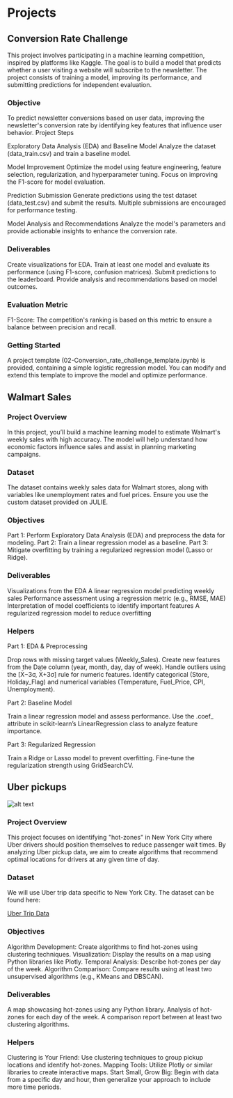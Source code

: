 # Projects

## Conversion Rate Challenge

This project involves participating in a machine learning competition, inspired by platforms like Kaggle. The goal is to build a model that predicts whether a user visiting a website will subscribe to the newsletter. The project consists of training a model, improving its performance, and submitting predictions for independent evaluation.

### Objective

To predict newsletter conversions based on user data, improving the newsletter's conversion rate by identifying key features that influence user behavior.
Project Steps

Exploratory Data Analysis (EDA) and Baseline Model
    Analyze the dataset (data_train.csv) and train a baseline model.

Model Improvement
    Optimize the model using feature engineering, feature selection, regularization, and hyperparameter tuning.
    Focus on improving the F1-score for model evaluation.

Prediction Submission
    Generate predictions using the test dataset (data_test.csv) and submit the results.
    Multiple submissions are encouraged for performance testing.

Model Analysis and Recommendations
    Analyze the model's parameters and provide actionable insights to enhance the conversion rate.

### Deliverables

Create visualizations for EDA.
Train at least one model and evaluate its performance (using F1-score, confusion matrices).
Submit predictions to the leaderboard.
Provide analysis and recommendations based on model outcomes.

### Evaluation Metric

F1-Score: The competition's ranking is based on this metric to ensure a balance between precision and recall.

### Getting Started

A project template (02-Conversion_rate_challenge_template.ipynb) is provided, containing a simple logistic regression model. You can modify and extend this template to improve the model and optimize performance.

## Walmart Sales 

### Project Overview

In this project, you’ll build a machine learning model to estimate Walmart's weekly sales with high accuracy. The model will help understand how economic factors influence sales and assist in planning marketing campaigns.

### Dataset

The dataset contains weekly sales data for Walmart stores, along with variables like unemployment rates and fuel prices. Ensure you use the custom dataset provided on JULIE.

### Objectives

Part 1: Perform Exploratory Data Analysis (EDA) and preprocess the data for modeling.
Part 2: Train a linear regression model as a baseline.
Part 3: Mitigate overfitting by training a regularized regression model (Lasso or Ridge).

### Deliverables

Visualizations from the EDA
A linear regression model predicting weekly sales
Performance assessment using a regression metric (e.g., RMSE, MAE)
Interpretation of model coefficients to identify important features
A regularized regression model to reduce overfitting

### Helpers
Part 1: EDA & Preprocessing

Drop rows with missing target values (Weekly_Sales).
Create new features from the Date column (year, month, day, day of week).
Handle outliers using the [X̄−3σ, X̄+3σ] rule for numeric features.
Identify categorical (Store, Holiday_Flag) and numerical variables (Temperature, Fuel_Price, CPI, Unemployment).

Part 2: Baseline Model

Train a linear regression model and assess performance.
Use the .coef_ attribute in scikit-learn’s LinearRegression class to analyze feature importance.

Part 3: Regularized Regression

Train a Ridge or Lasso model to prevent overfitting.
Fine-tune the regularization strength using GridSearchCV.

## Uber pickups

![alt text](https://upload.wikimedia.org/wikipedia/commons/thumb/5/58/Uber_logo_2018.svg/1024px-Uber_logo_2018.svg.png)

### Project Overview

This project focuses on identifying "hot-zones" in New York City where Uber drivers should position themselves to reduce passenger wait times. By analyzing Uber pickup data, we aim to create algorithms that recommend optimal locations for drivers at any given time of day.

### Dataset

We will use Uber trip data specific to New York City. The dataset can be found here:

[Uber Trip Data](https://full-stack-bigdata-datasets.s3.eu-west-3.amazonaws.com/Machine+Learning+non+Supervis%C3%A9/Projects/uber-trip-data.zip)

### Objectives

Algorithm Development: Create algorithms to find hot-zones using clustering techniques.
Visualization: Display the results on a map using Python libraries like Plotly.
Temporal Analysis: Describe hot-zones per day of the week.
Algorithm Comparison: Compare results using at least two unsupervised algorithms (e.g., KMeans and DBSCAN).

### Deliverables

A map showcasing hot-zones using any Python library.
Analysis of hot-zones for each day of the week.
A comparison report between at least two clustering algorithms.

### Helpers

Clustering is Your Friend: Use clustering techniques to group pickup locations and identify hot-zones.
Mapping Tools: Utilize Plotly or similar libraries to create interactive maps.
Start Small, Grow Big: Begin with data from a specific day and hour, then generalize your approach to include more time periods.